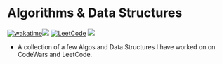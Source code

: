 # Algorithms & Data Structures
[![wakatime](https://wakatime.com/badge/user/99e71179-209a-409a-b8bc-6612891d9ce9/project/00d25a3b-a808-4cfa-a589-47f55e506810.svg)](https://wakatime.com/badge/user/99e71179-209a-409a-b8bc-6612891d9ce9/project/00d25a3b-a808-4cfa-a589-47f55e506810)<a href='https://www.codewars.com/users/zataara'><img src="https://www.codewars.com/users/zataara/badges/micro"></a> <a href='https://leetcode.com/zataara/'>![LeetCode](https://img.shields.io/badge/LeetCode-000000?style=plastic&logo=LeetCode&logoColor=#d16c06)</a> <img src="https://img.shields.io/github/last-commit/zataara/Algorithms">



- A collection of a few Algos and Data Structures I have worked on on CodeWars and LeetCode.